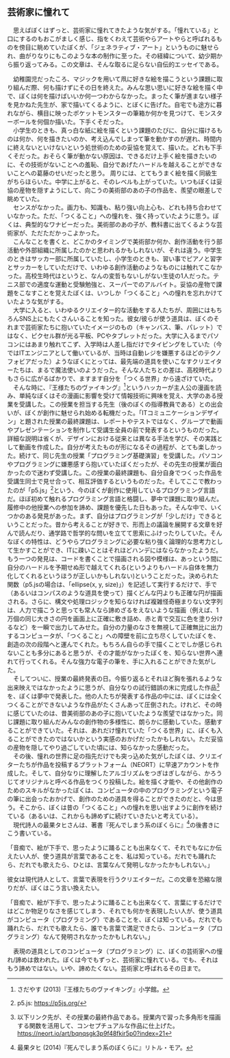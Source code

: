 ## 芸術家に憧れて
　思えばぼくはずっと、芸術家に憧れてきたような気がする。「憧れている」と口にするのもおこがましく感じ、指をくわえて芸術やらアートやらと呼ばれるものを傍目に眺めていたぼくが、「ジェネラティブ・アート」というものに魅せられ、曲がりなりにもこのような本の制作に至った。その経緯について、幼少期から振り返ってみる。この文章は、そんな取るに足らない自伝的エッセイである。  

　幼稚園児だったころ、マジックを用いて凧に好きな絵を描こうという課題に取り組んだ際、何も描けずにその日を終えた。みんな思い思いに好きな絵を描く中で、ぼくは何を描けばいいか何一つわからなかった。まったく筆が進まない様子を見かねた先生が、家で描いてくるように、とぼくに告げた。自宅でも途方に暮れながら、横目に映ったポケットモンスターの筆箱か何かを見つけて、モンスターボールを何個か描いた。下手くそだった。  
　小学生のときも、真っ白な紙に絵を描くという課題のたびに、自分に描けるものは何か、何を描きたいのか、考え込んでしまって筆を動かすのが遅れ、時間内に終えないといけないという処世術のための妥協を覚えて、描いた。どれも下手くそだった。おそらく筆が動かない原因は、できるだけ上手く絵を描きたいのに、その技術がないことへの羞恥、自分であげたハードルを越えることができないことへの葛藤のせいだったと思う。
周りには、とてもうまく絵を描く同級生がちらほらいた。中学に上がると、そのレベルも上がっていた。いつもぼくは妥協の産物を隠すようにして、向こうの美術部のあの子の作品を、羨望の眼差しで眺めていた。  
　センスがなかった。画力も、知識も、粘り強い向上心も、どれも持ち合わせていなかった。ただ、「つくること」への憧れを、強く持っていたように思う。ぼくは、典型的なワナビーだった。美術部のあの子が、教科書に出てくるような芸術家が、ただただかっこよかった。  
　こんなことを書くと、どこかのタイミングで美術部か何か、創作活動を行う部活動や外部組織に所属したのかと思われるかもしれないが、それは違う。中学生のときはサッカー部に所属していたし、小学生のときも、習い事でピアノと習字とサッカーをしていただけで、いわゆる創作活動のようなものには触れてこなかった。高校生時代はというと、なんの変哲もないしがない生徒の1人だった。テニス部での適度な運動と受験勉強と、スーパーでのアルバイト。妥協の産物で課題をこなすことを覚えたぼくは、いつしか「つくること」への憧れを忘れかけていたような気がする。  
　大学に入ると、いわゆるクリエイター的な活動をする人たちが、周囲にはもちろんSNS上にもたくさんいることを知った。彼女/彼らが使う道具は、ぼくのそれまで芸術家たちに抱いていたイメージのもの（キャンバス、筆、パレット）ではなく、ピクセル群が光る平板、PCやタブレットだった。大学に入るまでパソコンにはあまり触れてこず、入学時は人差し指だけでタイピングをしていた（今ではITエンジニアとして働いているが、当時は自動レジを嫌悪するほどのテクノフォビアだった）ようなぼくにとっては、最先端の道具を使いこなすクリエイターたちは、まるで魔法使いのようだった。そんな人たちとの差は、高校時代よりもさらに広がるばかりで、ますます自分を「つくる世界」から遠ざけていた。  
　そんな時に、『王様たちのヴァイキング』[^1]というハッカーが主人公の漫画を読み、単純なぼくはその漫画に影響を受けて情報技術に興味を覚え、大学のある授業を受講した。この授業を担当する先生（後のぼくの指導教員である）との出会いが、ぼくが創作に魅せられ始める転機だった。「ITコミュニケーションデザイン」と題された授業の最終課題は、レポートやテストではなく、グループで動画やプレゼンテーションを制作して受講生全員の前で発表するというものだった。詳細な説明は省くが、デザインにおける従来とは異なる手法を学び、その実践として動画を作成した。自分が考えたものが形になるその過程が、とても楽しかった。続けて、同じ先生の授業「プログラミング基礎演習」を受講した。パソコンやプログラミングに嫌悪感すら抱いていたぼくだったが、その先生の授業が面白かったので迷わず受講した。この授業の最終課題も、自分自身でつくった作品を受講生同士で見せ合って、相互評価するというものだった。そしてここで教わったのが「p5.js」[^2]という、今のぼくが創作に使用しているプログラミング言語だ。ほぼ初めて触れるプログラミング言語と格闘し、夢中で課題に取り組んだ。履修中の他授業への参加を諦め、課題を優先した日もあった。そんな中で、いくつかのある発見があった。まず、自分はプログラミングが「少しだけ」できるということだった。昔から考えることが好きで、形而上の議論を展開する文章を好んで読んだり、通学路で哲学的な問いを立てて思索にふけったりしていた。そんなぼくの特性は、どうやらプログラミングに必要な粘り強く論理的な思考力として生かすことができ、ITに疎いことはそれほどハンデにはならなかったようだ。もう一つの発見は、コードを書くことで描画される図や模様は、あっという間に自分のハードルを予期せぬ形で越えてくれる(というよりもハードル自体を無力化してくれるというほうが正しいかもしれない)ということだった。決められた関数（p5.jsの場合は、「ellipse(x, y, size)」）を記述して実行するだけで、手で（あるいはコンパスのような道具を使って）描くどんな円よりも正確な円が描画される。さらに、構文や処理ロジックを知らなければ複雑怪奇極まりない文字列は、人力で描こうと思っても常人なら諦めざるをえないような描画（例えば、1万個の同じ大きさの円を画面上に正確に敷き詰め、赤と青で交互に色を塗り分けるなど）を一瞬で出力してみせた。自分の力量のなさを無視して正確無比に出力するコンピュータが、「つくること」への障壁を前に立ち尽くしていたぼくを、創造の次の段階へと運んでくれた。もちろん自らの手で描くことでしか感じられないことも多分にあると思うが、その才能がなかったぼくを、知らない世界へ連れて行ってくれる。そんな強力な電子の筆を、手に入れることができた気がした。  
　そしてついに、授業の最終発表の日。今振り返るとそれほど胸を張れるような出来映えではなかったように思うが、自分なりの試行錯誤の末に完成した作品[^3]を、ぼくは夢中で発表した。他の人たちが発表する作品の中には、ぼくには全くつくることができないような作品がたくさんあって圧倒された。けれど、その時に感じていたのは、昔美術部のあの子に抱いていたような羨望ではなかった。同じ課題に取り組んだみんなの創作物の多様性に、朗らかに感動していた。感動することができていた。それは、あれだけ憧れていた「つくる世界」に、ぼくも入ることができたのではないかという実感のおかげだったかもしれない。ただ妥協の産物を隠してやり過ごしていた頃には、知らなかった感動だった。    
　その後、憧れの世界に足の指先だけでも突っ込めた気がしたぼくは、クリエイターたちが作品を投稿するプラットフォーム（NEORT）に早速アカウントを作成した。そして、自分なりに理解したアルゴリズムをつぎはぎしながら、かろうじてオリジナルと呼べる作品をつくり投稿した。絵を描く才能や、その他創作のためのスキルがなかったぼくは、コンピュータの中のプログラミングという電子の筆に出会ったおかげで、創作のための道具を得ることができたのだと、今は思う。そこから、ぼくは昔の「つくること」への憧れを思い出すように創作を続けている（あるいは、これからも諦めずに続けていきたいと考えている）。  
　現代詩人の最果タヒさんは、著書『死んでしまう系のぼくらに』[^4]の後書きにこう書いている。  

「音痴で、絵が下手で、思ったように踊ることも出来なくて、それでもなにか伝えたい人が、使う道具が言葉であることを、私は知っている。だれでも踊れたら、だれでも歌えたら、ひとは、言葉なんて発明しなかったかもしれない。」  
     
彼女は現代詩人として、言葉で表現を行うクリエイターだ。この文章を恐縮な限りだが、ぼくはこう言い換えたい。       

「音痴で、絵が下手で、思ったように踊ることも出来なくて、言葉にするだけではどこか物足りなさを感じてしまう、それでも何かを表現したい人が、使う道具がコンピュータ（プログラミング）であることを、ぼくは知っている。だれでも踊れたら、だれでも歌えたら、誰でも言葉で満足できたら、コンピュータ（プログラミング）なんて発明されなかったかもしれない。」  

　表現の道具としてのコンピュータ（プログラミング）に、ぼくの芸術家への憧れ/諦めは救われた。ぼくは今でもずっと、芸術家に憧れている。でも、それはもう諦めではない。いや、諦めたくない。芸術家と呼ばれるその日まで。  

[^1]: さだやす (2013)『王様たちのヴァイキング』小学館。
[^2]: p5.js: https://p5js.org/
[^3]: 以下リンク先が、その授業の最終作品である。授業内で習った多角形を描画する関数を活用して、コンセプチュアルな作品に仕上げた。  
https://neort.io/art/bqnqsgk3p9f48fkir5p0?index=21
[^4]: 最果タヒ (2014)『死んでしまう系のぼくらに』リトル・モア。
